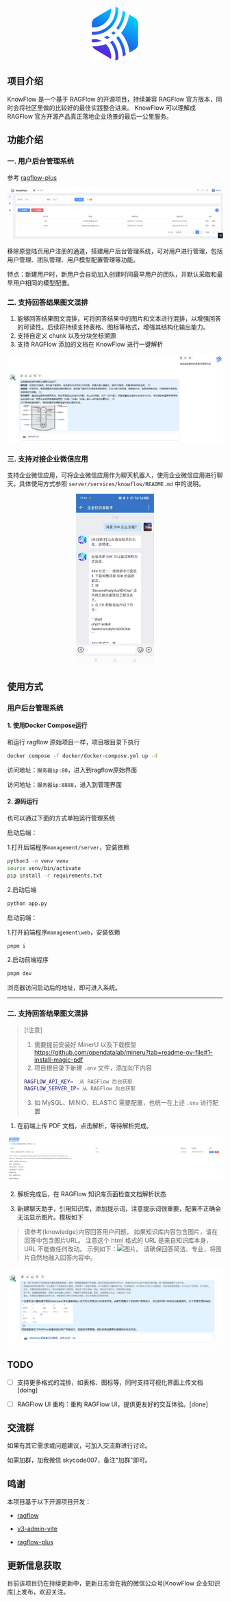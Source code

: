 <div align="center">
  <img src="assets/logo.png" width="108" height="124" alt="KnowFlow 企业知识库">
</div>

## 项目介绍

KnowFlow 是一个基于 RAGFlow 的开源项目，持续兼容 RAGFlow 官方版本，同时会将社区里做的比较好的最佳实践整合进来。
KnowFlow 可以理解成 RAGFlow 官方开源产品真正落地企业场景的最后一公里服务。

## 功能介绍

### 一. 用户后台管理系统 

参考 [ragflow-plus](https://github.com/zstar1003/ragflow-plus/)

<div align="center">
  <img src="assets/user-setting.png"  alt="用户后台管理系统">
</div>

移除原登陆页用户注册的通道，搭建用户后台管理系统，可对用户进行管理，包括用户管理、团队管理、用户模型配置管理等功能。

特点：新建用户时，新用户会自动加入创建时间最早用户的团队，并默认采取和最早用户相同的模型配置。

### 二. 支持回答结果图文混排 

1. 能够回答结果图文混排，可将回答结果中的图片和文本进行混排，以增强回答的可读性。后续将持续支持表格、图标等格式，增强其结构化输出能力。
2. 支持自定义 chunk 以及分块坐标溯源
3. 支持 RAGFlow 添加的文档在 KnowFlow 进行一键解析

<div align="center">
  <img src="assets/mulcontent.png"  alt="图文混排">
</div>


### 三. 支持对接企业微信应用 

支持企业微信应用，可将企业微信应用作为聊天机器人，使用企业微信应用进行聊天。具体使用方式参照  `server/services/knowflow/README.md` 中的说明。

<div align="center">
  <img src="assets/wecom.jpg" style="height: 400px;" alt="企业微信应用">
</div>


## 使用方式

### 用户后台管理系统

#### 1. 使用Docker Compose运行

和运行 ragflow 原始项目一样，项目根目录下执行

```bash
docker compose -f docker/docker-compose.yml up -d
```
访问地址：`服务器ip:80`，进入到ragflow原始界面

访问地址：`服务器ip:8888`，进入到管理界面


#### 2. 源码运行

也可以通过下面的方式单独运行管理系统

启动后端：

1.打开后端程序`management/server`，安装依赖

```bash
python3 -m venv venv
source venv/bin/activate
pip install -r requirements.txt
```

2.启动后端

```bash
python app.py
```

启动前端：

1.打开前端程序`management\web`，安装依赖
```bash
pnpm i
```

2.启动前端程序
```bash
pnpm dev
```

浏览器访问启动后的地址，即可进入系统。


---

### 二. 支持回答结果图文混排 

> [!注意]  
> 1. 需要提前安装好 MinerU 以及下载模型  https://github.com/opendatalab/mineru?tab=readme-ov-file#1-install-magic-pdf
> 2. 项目根目录下新建 `.env` 文件，添加如下内容
> ```bash
> RAGFLOW_API_KEY=  从 RAGFlow 后台获取
> RAGFLOW_SERVER_IP= 从 RAGFlow 后台获取
> ```
> 3. 如 MySQL、MINIO、ELASTIC 需要配置，也统一在上述  `.env` 进行配置


1. 在前端上传 PDF 文档，点击解析，等待解析完成。

<div align="center">
  <img src="assets/pdf_helper.png"  alt="文档解析">
</div>

2. 解析完成后，在 RAGFlow 知识库页面检查文档解析状态

3. 新建聊天助手，引用知识库，添加提示词，注意提示词很重要，配置不正确会无法显示图片。模板如下

>   请参考{knowledge}内容回答用户问题。
>   如果知识库内容包含图片，请在回答中包含图片URL。
>   注意这个 html 格式的 URL 是来自知识库本身，URL 不能做任何改动。
>   示例如下：<img src="http://172.21.4.35:8000/images/filename.png" alt="图片" width="300">。
>   请确保回答简洁、专业，将图片自然地融入回答内容中。

<div align="center">
  <img src="assets/pdf_chat.png"  alt="聊天">
</div>



## TODO
- [ ] 支持更多格式的混排，如表格、图标等，同时支持可视化界面上传文档 [doing]
- [ ] RAGFlow UI 重构：重构 RAGFlow UI，提供更友好的交互体验。[done]


## 交流群
如果有其它需求或问题建议，可加入交流群进行讨论。

如需加群，加我微信 skycode007，备注"加群"即可。


## 鸣谢

本项目基于以下开源项目开发：

- [ragflow](https://github.com/infiniflow/ragflow)

- [v3-admin-vite](https://github.com/un-pany/v3-admin-vite)

- [ragflow-plus](https://github.com/zstar1003/ragflow-plus/)

## 更新信息获取

目前该项目仍在持续更新中，更新日志会在我的微信公众号[KnowFlow 企业知识库]上发布，欢迎关注。

